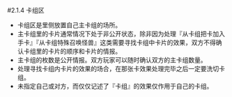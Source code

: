 #2.1.4        卡组区
* 卡组区是里侧放置自己主卡组的场所。
* 主卡组里的卡片通常情况下处于非公开状态，除非因为处理『从卡组把卡加入手卡』『从卡组特殊召唤怪兽』这类需要寻找卡组中卡片的效果，双方不得确认卡组里的卡片的顺序和卡片的情报。
* 主卡组的枚数是公开情报。双方玩家可以随时确认双方的主卡组数量。
* 处理寻找卡组内卡片的效果的场合，在那张卡效果处理完毕之后一定要洗切卡组。
* 未指定自己或对方，而仅仅记述了『卡组』的效果仅作用于自己的卡组。
